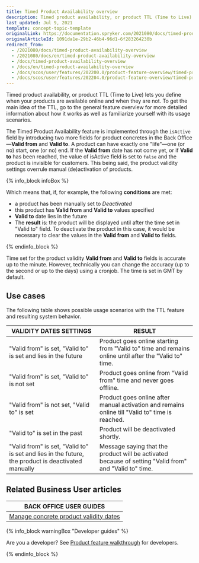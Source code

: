 ```yaml
---
title: Timed Product Availability overview
description: Timed product availability, or product TTL (Time to Live) lets you define when your products are available online and when they are not.
last_updated: Jul 9, 2021
template: concept-topic-template
originalLink: https://documentation.spryker.com/2021080/docs/timed-product-availability-overview
originalArticleId: 1091da1e-29b2-46b4-96d1-6f283264230b
redirect_from:
  - /2021080/docs/timed-product-availability-overview
  - /2021080/docs/en/timed-product-availability-overview
  - /docs/timed-product-availability-overview
  - /docs/en/timed-product-availability-overview
  - /docs/scos/user/features/202200.0/product-feature-overview/timed-product-availability-overview.html
  - /docs/scos/user/features/202204.0/product-feature-overview/timed-product-availability-overview.html
---
```


Timed product availability, or product TTL (Time to Live) lets you define when your products are available online and when they are not. To get the main idea of the TTL, go to the general feature overview for more detailed information about how it works as well as familiarize yourself with its usage scenarios.

The Timed Product Availability feature is implemented through the `isActive` field by introducing two more fields for product concretes in the Back Office—**Valid from** and **Valid to**. A product can have exactly one "life"—one (or no) start, one (or no) end. If the **Valid from** date has not come yet, or if **Valid to** has been reached, the value of isActive field is set to `false` and the product is invisible for customers. This being said, the product validity settings overrule manual (de)activation of products.

{% info_block infoBox %}

Which means that, if, for example, the following **conditions** are met:
  - a product has been manually set to *Deactivated*
  - this product has **Valid from** and **Valid to** values specified
  - **Valid to** date lies in the future
  - The **result** is: the product will be displayed until after the time set in "Valid to" field.
 To deactivate the product in this case, it would be necessary to clear the values in the **Valid from** and **Valid to** fields.

{% endinfo_block %}

Time set for the product validity **Valid from** and **Valid to** fields is accurate up to the minute. However, technically you can change the accuracy (up to the second or up to the days) using a cronjob. The time is set in GMT by default.

## Use cases

The following table shows possible usage scenarios with the TTL feature and resulting system behavior.

| VALIDITY DATES SETTINGS | RESULT |
| --- | --- |
| "Valid from" is set, "Valid to" is set and lies in the future | Product goes online starting from "Valid to" time and remains online until after the "Valid to" time. |
| "Valid from" is set, "Valid to" is not set | Product goes online from "Valid from" time and never goes offline. |
| "Valid from" is not set, "Valid to" is set | Product goes online after manual activation and remains online till "Valid to" time is reached. |
| "Valid to" is set in the past | Product will be deactivated shortly. |
| "Valid from" is set, "Valid to" is set and lies in the future, the product is deactivated manually | Message saying that the product will be activated because of setting "Valid from" and "Valid to" time.|

## Related Business User articles

|BACK OFFICE USER GUIDES|
|---|
| [Manage concrete product validity dates](/docs/pbc/all/product-information-management/{{page.version}}/manage-in-the-back-office/products/manage-product-variants/edit-product-variants.html) |

{% info_block warningBox "Developer guides" %}

Are you a developer? See [Product feature walkthrough](/docs/scos/dev/feature-walkthroughs/{{page.version}}/product-feature-walkthrough.html) for developers.

{% endinfo_block %}

